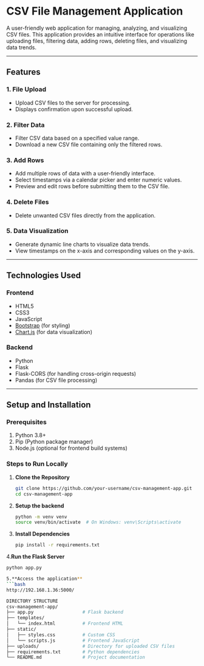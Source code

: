 
# CSV File Management Application  

A user-friendly web application for managing, analyzing, and visualizing CSV files. This application provides an intuitive interface for operations like uploading files, filtering data, adding rows, deleting files, and visualizing data trends.

---

## **Features**  
### 1. **File Upload**  
   - Upload CSV files to the server for processing.  
   - Displays confirmation upon successful upload.  

### 2. **Filter Data**  
   - Filter CSV data based on a specified value range.  
   - Download a new CSV file containing only the filtered rows.  

### 3. **Add Rows**  
   - Add multiple rows of data with a user-friendly interface.  
   - Select timestamps via a calendar picker and enter numeric values.  
   - Preview and edit rows before submitting them to the CSV file.  

### 4. **Delete Files**  
   - Delete unwanted CSV files directly from the application.  

### 5. **Data Visualization**  
   - Generate dynamic line charts to visualize data trends.  
   - View timestamps on the x-axis and corresponding values on the y-axis.  

---

## **Technologies Used**  
### **Frontend**  
- HTML5  
- CSS3  
- JavaScript  
- [Bootstrap](https://getbootstrap.com/) (for styling)  
- [Chart.js](https://www.chartjs.org/) (for data visualization)  

### **Backend**  
- Python  
- Flask  
- Flask-CORS (for handling cross-origin requests)  
- Pandas (for CSV file processing)  

---

## **Setup and Installation**  

### **Prerequisites**  
1. Python 3.8+  
2. Pip (Python package manager)  
3. Node.js (optional for frontend build systems)  

### **Steps to Run Locally**  
1. **Clone the Repository**  
   ```bash
   git clone https://github.com/your-username/csv-management-app.git
   cd csv-management-app
   
2. **Setup the backend**
   ```bash
   python -m venv venv
   source venv/bin/activate  # On Windows: venv\Scripts\activate
   
3. **Install Dependencies**
   ```bash
   pip install -r requirements.txt

4.**Run the Flask Server**
  ```bash
  python app.py

5.**Access the application**
  ```bash
  http://192.168.1.36:5000/ 

DIRECTORY STRUCTURE
csv-management-app/
├── app.py                  # Flask backend
├── templates/
│   └── index.html          # Frontend HTML
├── static/
│   ├── styles.css          # Custom CSS
│   └── scripts.js          # Frontend JavaScript
├── uploads/                # Directory for uploaded CSV files
├── requirements.txt        # Python dependencies
└── README.md               # Project documentation



